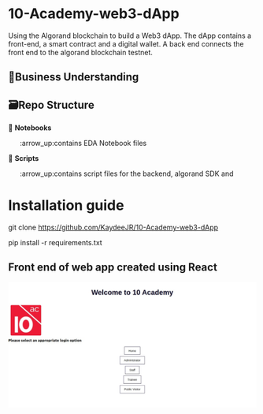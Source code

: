 # 10-Academy-web3-dApp
Using the Algorand blockchain to build a Web3 dApp. The dApp contains a front-end, a smart contract and a digital wallet. A back end connects the front end to the algorand blockchain testnet.

## :briefcase:Business Understanding



## :card_file_box:Repo Structure

:file_folder: **Notebooks**

<ul>:arrow_up:contains EDA Notebook files</ul>

:file_folder: **Scripts**

<ul>:arrow_up:contains script files for the backend, algorand SDK and </ul>

# Installation guide
git clone https://github.com/KaydeeJR/10-Academy-web3-dApp

pip install -r requirements.txt

## Front end of web app created using React
![image](https://github.com/KaydeeJR/10-Academy-web3-dApp/blob/Main/dApp%20Front-End.png)
